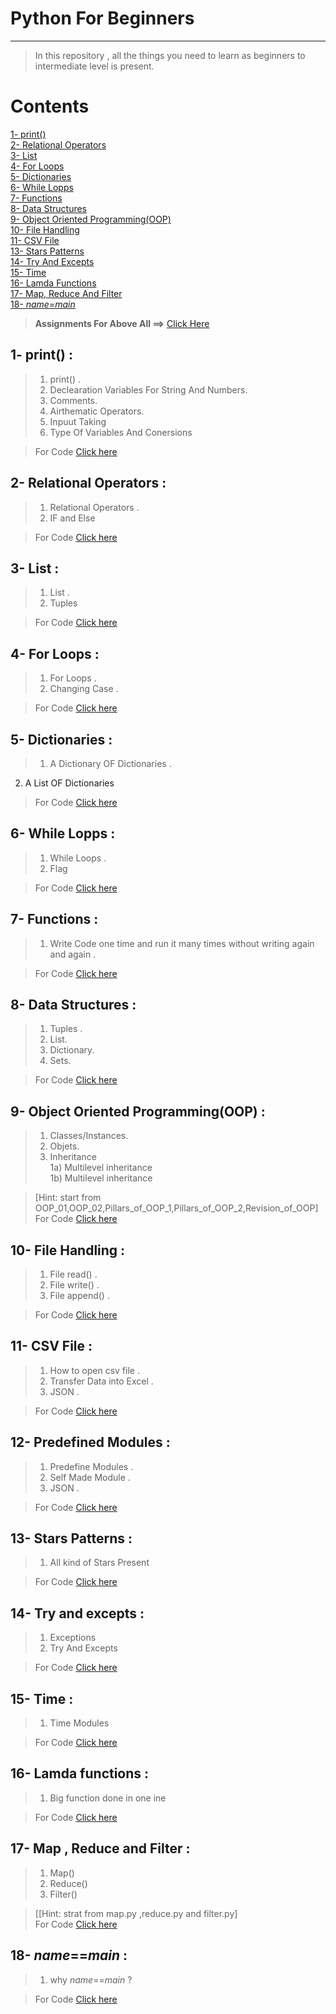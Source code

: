 # Python For Beginners
---
<!-- ***  -->
<!-- ___
*** -->



>In this repository , all the things you need to learn  as beginners to  intermediate level is present.

# Contents
[1- print()](#1--print) \
[2- Relational Operators](#2--relational-operators)\
[3- List](#3--list)\
[4- For Loops](#4--for-loops)\
[5- Dictionaries](#5--dictionaries)\
[6- While Lopps](#6--while-lopps)\
[7- Functions](#7--functions)\
[8- Data Structures](#8--data-structures)\
[9- Object Oriented Programming(OOP)](#9--object-oriented-programmingoop)\
[10- File Handling](#10--file-handling)\
[11- CSV File](#11--csv-file)\
[13- Stars Patterns](#13--stars-patterns)\
[14- Try And Excepts](#14--try-and-excepts)\
[15- Time](#15--time)\
[16- Lamda Functions](#16--lamda-functions)\
[17- Map, Reduce And Filter](#17--map--reduce-and-filter)\
[18- _name_=_main_](#18--namemain)

>**Assignments For Above All ==>** [Click Here](https://github.com/MuhammadMudassirRaza12345/Python_Assignments_For_Beginners)




## 1- print() :
>1. print() .
>2. Declearation Variables For String And Numbers.
>3. Comments.
>4. Airthematic Operators. 
>5. Inpuut Taking
>6. Type Of Variables And Conersions 

>For Code [Click here](Basics/Begineers/print()%20%2C%20Declearation%20Variables%20For%20String%20And%20Numbers%20%2CComments%20%2CAirthematic%20operators%20%2C%20inpuut%20taking%2Ctype%20of%20variables.ipynb)

<!-- Relation_operator and IF and Else relational operator OR LOGICAL OPERATOS (and ,or ,not) OR "TRUE OR FASLE " OR "0 OR 1" OR " YES OR NO" -->

 ## 2- Relational Operators :
>1. Relational Operators .
>2.  IF and Else 

>For Code [Click here](Basic/../Basics/Begineers/#%20Relation_operator%20and%20IF%20and%20Else%20.ipynb)

## 3- List  :
>1. List .
>2. Tuples  

>For Code [Click here](Basics/Begineers/LIST%20%20AND%20TUPLES%20.ipynb)


## 4- For Loops  :
>1. For Loops .
>2. Changing Case .  

>For Code [Click here](Basics/Begineers/For%20loops.ipynb)


## 5- Dictionaries : 
>1. A Dictionary OF Dictionaries  .  
2. A List OF Dictionaries  

>For Code [Click here](Basics/Begineers/Dictionaries%20.ipynb)

## 6- While Lopps :  
>1. While Loops  .  
>2. Flag  

>For Code [Click here](Basics/Begineers/While%20loops.ipynb) 

## 7- Functions :  
>1. Write Code one time and run it many times without writing again and again .  

>For Code [Click here](Basics/Begineers/Functions%20.ipynb) 

## 8- Data Structures :  
>1. Tuples .
>1. List.
>1. Dictionary.
>1. Sets.

>For Code [Click here](Basics/Begineers/DATA%20STRUCTURE%20IN%20PYTHON%20%20.ipynb) 

## 9- Object Oriented Programming(OOP) :  
>1. Classes/Instances.
>1. Objets.
>1. Inheritance \
>        1a) Multilevel inheritance \
>        1b) Multilevel inheritance

>[Hint: start from OOP_01,OOP_02,Pillars_of_OOP_1,Pillars_of_OOP_2,Revision_of_OOP] \
>For Code [Click here](OOP/)


## 10- File Handling :  
>1. File read()  .
>1. File write() .
>1. File append()  .
        

>For Code [Click here](Basics/File_handling/File%20Handling%C2%B6.ipynb)

## 11- CSV File :  
>1. How to open csv file .
>1. Transfer Data into Excel .
>1. JSON   .
        

> For Code [Click here](dataCSV/Untitled.ipynb)

## 12-  Predefined Modules :  
>1. Predefine Modules  .
>1.  Self Made Module .
>1. JSON   .
        

>For Code [Click here](Basics/Predefine_Modules/Modules%20or%20Libraries%20or%20Packages%20.ipynb)

## 13- Stars Patterns :
>1. All kind of Stars Present

>For Code [Click here](basics/Begineers/Stars%20pattern%20in%20python.ipynb)

## 14- Try and excepts :
>1. Exceptions
>2. Try And Excepts

>For Code [Click here](basics/try_and_exceptions/exceptions.ipynb)

## 15- Time :
>1. Time Modules


>For Code [Click here](./Basics/Begineers/Time%20Module%20In%20Python.ipynb)

## 16- Lamda functions :
>1. Big function done in one ine

>For Code [Click here](./Basics/Begineers/Anonymous%20or%20Lambda%20Functions.ipynb)
 
## 17- Map , Reduce and Filter :
>1. Map()
>1. Reduce()
>1. Filter()


>[[Hint: strat from map.py ,reduce.py and filter.py]\
> For Code [Click here](/map%2Cfilter%2Creduce/)
  
## 18- _name_==_main_ :
>1. why _name_==_main_ ?

>For Code [Click here](if%20__name__%20%3D%3D%20__main__/Untitled.ipynb)
  


